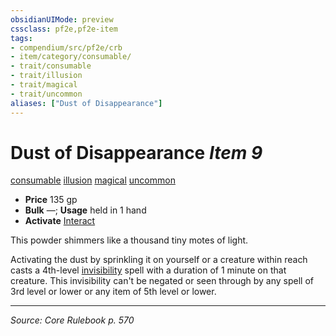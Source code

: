 ```yaml
---
obsidianUIMode: preview
cssclass: pf2e,pf2e-item
tags:
- compendium/src/pf2e/crb
- item/category/consumable/
- trait/consumable
- trait/illusion
- trait/magical
- trait/uncommon
aliases: ["Dust of Disappearance"]
---
```

# Dust of Disappearance *Item 9*  
[consumable](consumable.md "Consumable Item Trait")  [illusion](illusion.md "Illusion School Trait")  [magical](magical.md "Magical Item Trait")  [uncommon](uncommon.md "Uncommon Rarity Trait")  

- **Price** 135 gp
- **Bulk** —; **Usage** held in 1 hand
- **Activate** [Interact](interact.md)

This powder shimmers like a thousand tiny motes of light.

Activating the dust by sprinkling it on yourself or a creature within reach casts a 4th-level [invisibility](Reference/Compendium/Spells/invisibility.md) spell with a duration of 1 minute on that creature. This invisibility can't be negated or seen through by any spell of 3rd level or lower or any item of 5th level or lower.


---
*Source: Core Rulebook p. 570*